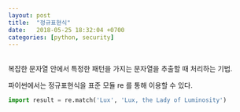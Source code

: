 ```yaml
---
layout: post
title:  "정규표현식"
date:   2018-05-25 18:32:04 +0700
categories: [python, security]
---
```

<br/>
복잡한 문자열 안에서 특정한 패턴을 가지는 문자열을 추출할 때 처리하는 기법.

파이썬에서는 정규표현식을 표준 모듈 re 를 통해 이용할 수 있다.

```python
import result = re.match('Lux', 'Lux, the Lady of Luminosity')
```
